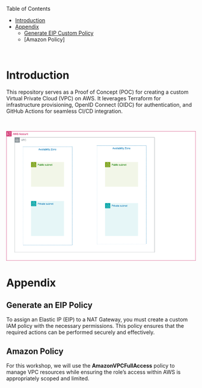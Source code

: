 Table of Contents

- [Introduction](#introduction)
- [Appendix](#appendix)
  - [Generate EIP Custom Policy](#generate-an-eip-policy)
  - [Amazon Policy]

<br>

# Introduction

This repository serves as a Proof of Concept (POC) for creating a custom Virtual Private Cloud (VPC) on AWS. It leverages Terraform for infrastructure provisioning, OpenID Connect (OIDC) for authentication, and GitHub Actions for seamless CI/CD integration.

<br>

![Custom VPC](/images/Custom%20VPC.png)


# Appendix

## Generate an EIP Policy

To assign an Elastic IP (EIP) to a NAT Gateway, you must create a custom IAM policy with the necessary permissions. This policy ensures that the required actions can be performed securely and effectively.

## Amazon Policy

For this workshop, we will use the **AmazonVPCFullAccess** policy to manage VPC resources while ensuring the role’s access within AWS is appropriately scoped and limited.
